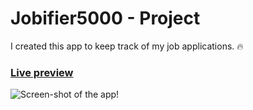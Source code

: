 # Jobifier5000 - Project

I created this app to keep track of my job applications. 🔥

### [Live preview](https://octavian-sn.github.io/jobifier5000/)

![Screen-shot of the app!](./src/assets/screen.png)
